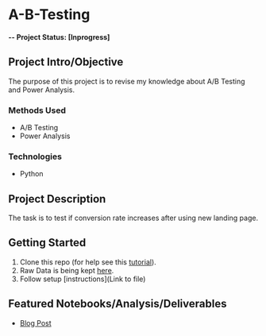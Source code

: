 # A-B-Testing

#### -- Project Status: [Inprogress]

## Project Intro/Objective
The purpose of this project is to revise my knowledge about A/B Testing and Power Analysis.

### Methods Used
* A/B Testing
* Power Analysis

### Technologies
* Python

## Project Description
The task is to test if conversion rate increases after using new landing page. 

## Getting Started

1. Clone this repo (for help see this [tutorial](https://help.github.com/articles/cloning-a-repository/)).
2. Raw Data is being kept [here](https://www.kaggle.com/datasets/zhangluyuan/ab-testing).
4. Follow setup [instructions](Link to file)

## Featured Notebooks/Analysis/Deliverables
* [Blog Post]()
